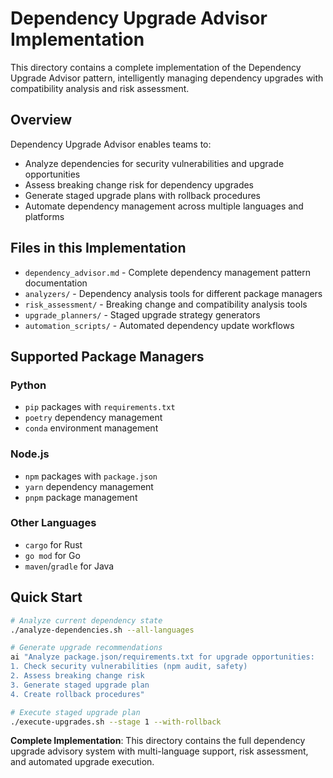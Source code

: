 # Dependency Upgrade Advisor Implementation

This directory contains a complete implementation of the Dependency Upgrade Advisor pattern, intelligently managing dependency upgrades with compatibility analysis and risk assessment.

## Overview

Dependency Upgrade Advisor enables teams to:
- Analyze dependencies for security vulnerabilities and upgrade opportunities
- Assess breaking change risk for dependency upgrades
- Generate staged upgrade plans with rollback procedures
- Automate dependency management across multiple languages and platforms

## Files in this Implementation

- `dependency_advisor.md` - Complete dependency management pattern documentation
- `analyzers/` - Dependency analysis tools for different package managers
- `risk_assessment/` - Breaking change and compatibility analysis tools
- `upgrade_planners/` - Staged upgrade strategy generators
- `automation_scripts/` - Automated dependency update workflows

## Supported Package Managers

### Python
- `pip` packages with `requirements.txt`
- `poetry` dependency management
- `conda` environment management

### Node.js
- `npm` packages with `package.json`
- `yarn` dependency management
- `pnpm` package management

### Other Languages
- `cargo` for Rust
- `go mod` for Go
- `maven`/`gradle` for Java

## Quick Start

```bash
# Analyze current dependency state
./analyze-dependencies.sh --all-languages

# Generate upgrade recommendations
ai "Analyze package.json/requirements.txt for upgrade opportunities:
1. Check security vulnerabilities (npm audit, safety)
2. Assess breaking change risk
3. Generate staged upgrade plan
4. Create rollback procedures"

# Execute staged upgrade plan
./execute-upgrades.sh --stage 1 --with-rollback
```

**Complete Implementation**: This directory contains the full dependency upgrade advisory system with multi-language support, risk assessment, and automated upgrade execution.